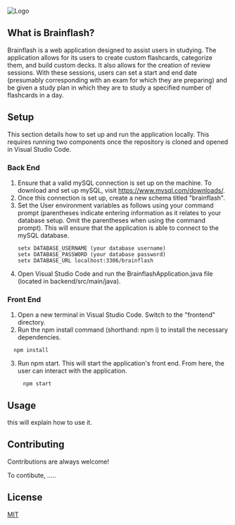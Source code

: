 
![Logo](https://i.ibb.co/sF3Wjg3/bf.jpg)

## What is Brainflash?

Brainflash is a web application designed to assist users in studying. The application allows for its users to create custom flashcards, categorize them, and build custom decks. It also allows for the creation of review sessions. With these sessions, users can set a start and end date (presumably corresponding with an exam for which they are preparing) and be given a study plan in which they are to study a specified number of flashcards in a day. 

## Setup

This section details how to set up and run the application locally. This requires running two components once the repository is cloned and opened in Visual Studio Code.

### Back End

1. Ensure that a valid mySQL connection is set up on the machine. To download and set up mySQL, visit https://www.mysql.com/downloads/.
2. Once this connection is set up, create a new schema titled "brainflash".
3. Set the User environment variables as follows using your command prompt (parentheses indicate entering information as it relates to your database setup. Omit the parentheses when using the command prompt). This will ensure that the application is able to connect to the mySQL database.
     ```
     setx DATABASE_USERNAME (your database username)
     setx DATABASE_PASSWORD (your database password)
     setx DATABASE_URL localhost:3306/brainflash
     ```
4. Open Visual Studio Code and run the BrainflashApplication.java file (located in backend/src/main/java).

### Front End

1. Open a new terminal in Visual Studio Code. Switch to the "frontend" directory.
2. Run the npm install command (shorthand: npm i) to install the necessary dependencies.

```
  npm install
```

3. Run npm start. This will start the application's front end. From here, the user can interact with the application.

```
     npm start
```

## Usage

this will explain how to use it. 

## Contributing

Contributions are always welcome!

To contibute, .....

## License

[MIT](https://choosealicense.com/licenses/mit/)

